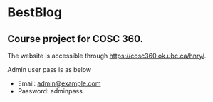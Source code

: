 # BestBlog
Course project for COSC 360.
---
The website is accessible through https://cosc360.ok.ubc.ca/hnry/.

Admin user pass is as below 
- Email: admin@example.com
- Password: adminpass